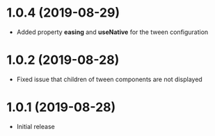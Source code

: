 # 1.0.4 (2019-08-29)

- Added property **easing** and **useNative** for the tween configuration

# 1.0.2 (2019-08-28)

- Fixed issue that children of tween components are not displayed

# 1.0.1 (2019-08-28)

- Initial release